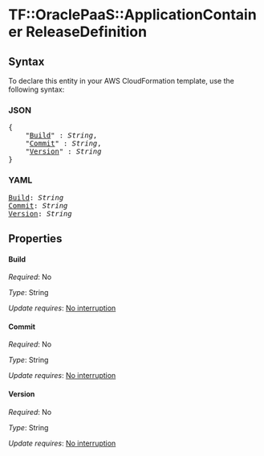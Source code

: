 # TF::OraclePaaS::ApplicationContainer ReleaseDefinition

## Syntax

To declare this entity in your AWS CloudFormation template, use the following syntax:

### JSON

<pre>
{
    "<a href="#build" title="Build">Build</a>" : <i>String</i>,
    "<a href="#commit" title="Commit">Commit</a>" : <i>String</i>,
    "<a href="#version" title="Version">Version</a>" : <i>String</i>
}
</pre>

### YAML

<pre>
<a href="#build" title="Build">Build</a>: <i>String</i>
<a href="#commit" title="Commit">Commit</a>: <i>String</i>
<a href="#version" title="Version">Version</a>: <i>String</i>
</pre>

## Properties

#### Build

_Required_: No

_Type_: String

_Update requires_: [No interruption](https://docs.aws.amazon.com/AWSCloudFormation/latest/UserGuide/using-cfn-updating-stacks-update-behaviors.html#update-no-interrupt)

#### Commit

_Required_: No

_Type_: String

_Update requires_: [No interruption](https://docs.aws.amazon.com/AWSCloudFormation/latest/UserGuide/using-cfn-updating-stacks-update-behaviors.html#update-no-interrupt)

#### Version

_Required_: No

_Type_: String

_Update requires_: [No interruption](https://docs.aws.amazon.com/AWSCloudFormation/latest/UserGuide/using-cfn-updating-stacks-update-behaviors.html#update-no-interrupt)

